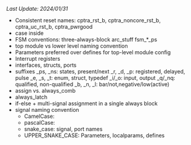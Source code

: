 
_*Last Update: 2024/01/31*_

* Consistent reset names: cptra\_rst\_b, cptra\_noncore\_rst\_b, cptra\_uc\_rst\_b, cptra\_pwrgood
* case inside
* FSM conventions:
  three-always-block
  arc\_stuff
  fsm_*_ps
* top module vs lower level naming convention
* Parameters preferred over defines for top-level module config
* Interrupt registers
* interfaces, structs, ports
* suffixes
  \_ps, \_ns: states, present/next
  \_r, \_d, \_p: registered, delayed, pulse
  \_e, \_s, \_t: enum, struct, typedef
  \_i/\_o: input, output
  \_q/\_nq: qualified, non-qualified
  \_b, \_n, \_l: bar/not,negative/low(active)
* assign vs. always\_comb
* always\_latch
* if-else + multi-signal assignment in a single always block
* signal naming convention
  - CamelCase: 
  - pascalCase:
  - snake\_case: signal, port names
  - UPPER\_SNAKE\_CASE: Parameters, localparams, defines
